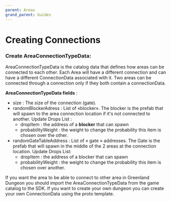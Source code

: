 ```yaml
---
parent: Areas
grand_parent: Guides
---
```

# Creating Connections

### **Create AreaConnectionTypeData**:

AreaConnectionTypeData is the catalog data that defines how areas can be connected to each other.
Each Area will have a different connection and can have a different ConnectionData associated with it. Two areas can be connected through a connection only if they both contain a connectionData.

**AreaConnectionTypeData fields** :

- size : The size of the connection (gate).
- randomBlockerAdress : List of «blocker». The blocker is the prefab that will spawn to the area connection location if it's not connected to another. Update Drops List :
    - dropItem : the address of a **blocker** that can spawn
    - probabilityWeight : the weight to change the probability this item is chosen over the other.
- randomGateTableAddress : List of « gate » addresses. The Gate is the prefab that will spawn in the middle of the 2 areas at the connection location. Update Drops List:
    - dropItem : the address of a blocker that can spawn
    - probabilityWeight : the weight to change the probability this item is chosen over another.

If you want the area to be able to connect to other area in Greenland Dungeon you should import the AreaConnectionTypeData from the game catalog to the SDK. If you want to create your own dungeon you can create your own ConnectionData using the proto template.